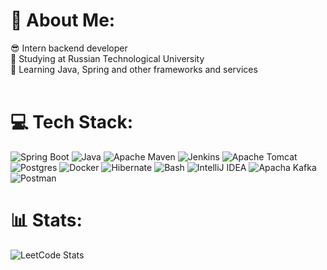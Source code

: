 # 💫 About Me:
😎 Intern backend developer<br> 🔭 Studying at Russian Technological University<br>🌱 Learning Java, Spring and other frameworks and services<br><br>
# 💻 Tech Stack:
![Spring Boot](https://img.shields.io/badge/Spring%20Boot-6DB33F?style=for-the-badge&logo=springboot&logoColor=fff) ![Java](https://img.shields.io/badge/java-%23ED8B00.svg?style=for-the-badge&logo=openjdk&logoColor=white) ![Apache Maven](https://img.shields.io/badge/Apache%20Maven-C71A36?style=for-the-badge&logo=Apache%20Maven&logoColor=white) ![Jenkins](https://img.shields.io/badge/jenkins-%232C5263.svg?style=for-the-badge&logo=jenkins&logoColor=white) ![Apache Tomcat](https://img.shields.io/badge/apache%20tomcat-%23F8DC75.svg?style=for-the-badge&logo=apache-tomcat&logoColor=black) ![Postgres](https://img.shields.io/badge/postgres-%23316192.svg?style=for-the-badge&logo=postgresql&logoColor=white) ![Docker](https://img.shields.io/badge/docker-%230db7ed.svg?style=for-the-badge&logo=docker&logoColor=white) ![Hibernate](https://img.shields.io/badge/Hibernate-59666C?style=for-the-badge&logo=hibernate&logoColor=fff) ![Bash](https://img.shields.io/badge/Bash-4EAA25?style=for-the-badge&logo=gnubash&logoColor=fff) ![IntelliJ IDEA](https://img.shields.io/badge/IntelliJIDEA-000000.svg?style=for-the-badge&logo=intellij-idea&logoColor=white) ![Apacha Kafka](https://img.shields.io/badge/Apache_Kafka-231F20?style=for-the-badge&logo=apache-kafka&logoColor=white) ![Postman](https://img.shields.io/badge/Postman-FF6C37?style=for-the-badge&logo=Postman&logoColor=white) 
# 📊 Stats:
![LeetCode Stats](https://leetcard.jacoblin.cool/tokmann?theme=catppuccinMocha&font=Hind&ext=activity)
